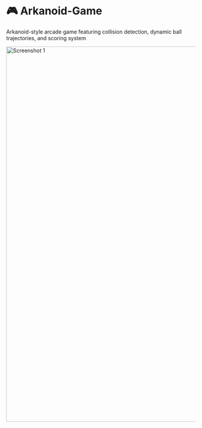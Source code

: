 # 🎮 Arkanoid-Game
Arkanoid-style arcade game featuring collision detection, dynamic ball trajectories, and scoring system



<p float="left">
  <img src="https://github.com/user-attachments/assets/ba921f35-294c-423a-87b7-1558f549641c"  alt="Screenshot 1" width="1000"/>
</p>
